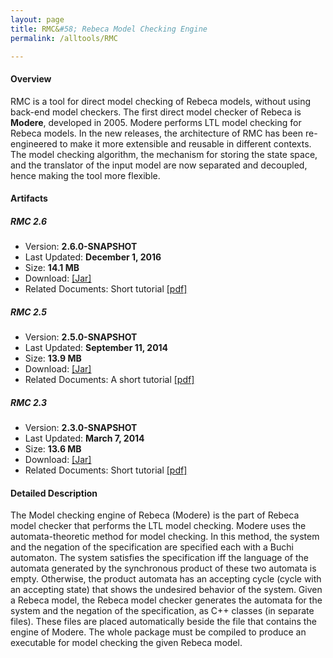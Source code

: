 ```yaml
---
layout: page
title: RMC&#58; Rebeca Model Checking Engine
permalink: /alltools/RMC

---
```


#### Overview
RMC is a tool for direct model checking of Rebeca models, without using back-end model checkers. The first direct model checker of Rebeca is **Modere**, developed in 2005. Modere performs LTL model checking for Rebeca models. In the new releases, the architecture of RMC has been re-engineered to make it more extensible and reusable in different contexts. The model checking algorithm, the mechanism for storing the state space, and the translator of the input model are now separated and decoupled, hence making the tool more flexible.

#### Artifacts
##### RMC 2.6
* Version: **2.6.0-SNAPSHOT**
* Last Updated: **December 1, 2016**
* Size: **14.1 MB**
* Download: [ [Jar] ](https://github.com/rebeca-lang/org.rebecalang.rmc/raw/master/target/rmc-2.6.0-SNAPSHOT.jar)
* Related Documents: Short tutorial [ [pdf] ](/assets/tools/RMC/RMC-2.6.0-Tutorial.pdf)

##### RMC 2.5
* Version: **2.5.0-SNAPSHOT**
* Last Updated: **September 11, 2014**
* Size: **13.9 MB**
* Download: [ [Jar] ](https://github.com/rebeca-lang/org.rebecalang.rmc/raw/master/target/rmc-2.5.0-SNAPSHOT.jar)
* Related Documents: A short tutorial [ [pdf] ](/assets/tools/RMC/RMC-2.6.0-Tutorial.pdf)

##### RMC 2.3
* Version: **2.3.0-SNAPSHOT**
* Last Updated: **March 7, 2014**
* Size: **13.6 MB**
* Download: [ [Jar] ](https://github.com/rebeca-lang/org.rebecalang.rmc/raw/master/target/rmc-2.3.0-SNAPSHOT.jar)
* Related Documents: Short tutorial [ [pdf] ](/assets/tools/RMC/RMC-2.3.0-Tutorial.pdf)



#### Detailed Description
The Model checking engine of Rebeca (Modere) is the part of Rebeca model checker that performs the LTL model checking. Modere uses the automata-theoretic method for model checking. In this method, the system and the negation of the specification are specified each with a Buchi automaton. The system satisfies the specification iff the language of the automata generated by the synchronous product of these two automata is empty. Otherwise, the product automata has an accepting cycle (cycle with an accepting state) that shows the undesired behavior of the system. Given a Rebeca model, the Rebeca model checker generates the automata for the system and the negation of the specification, as C++ classes (in separate files). These files are placed automatically beside the file that contains the engine of Modere. The whole package must be compiled to produce an executable for model checking the given Rebeca model.
